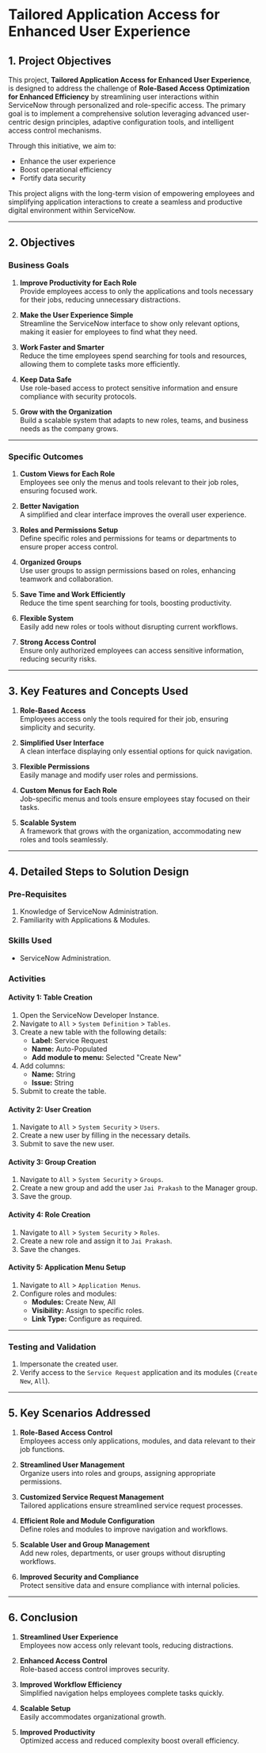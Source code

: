 # Tailored Application Access for Enhanced User Experience

## 1. Project Objectives
This project, **Tailored Application Access for Enhanced User Experience**, is designed to address the challenge of **Role-Based Access Optimization for Enhanced Efficiency** by streamlining user interactions within ServiceNow through personalized and role-specific access. The primary goal is to implement a comprehensive solution leveraging advanced user-centric design principles, adaptive configuration tools, and intelligent access control mechanisms.

Through this initiative, we aim to:
- Enhance the user experience
- Boost operational efficiency
- Fortify data security

This project aligns with the long-term vision of empowering employees and simplifying application interactions to create a seamless and productive digital environment within ServiceNow.

---

## 2. Objectives

### **Business Goals**
1. **Improve Productivity for Each Role**  
   Provide employees access to only the applications and tools necessary for their jobs, reducing unnecessary distractions.

2. **Make the User Experience Simple**  
   Streamline the ServiceNow interface to show only relevant options, making it easier for employees to find what they need.

3. **Work Faster and Smarter**  
   Reduce the time employees spend searching for tools and resources, allowing them to complete tasks more efficiently.

4. **Keep Data Safe**  
   Use role-based access to protect sensitive information and ensure compliance with security protocols.

5. **Grow with the Organization**  
   Build a scalable system that adapts to new roles, teams, and business needs as the company grows.

---

### **Specific Outcomes**
1. **Custom Views for Each Role**  
   Employees see only the menus and tools relevant to their job roles, ensuring focused work.

2. **Better Navigation**  
   A simplified and clear interface improves the overall user experience.

3. **Roles and Permissions Setup**  
   Define specific roles and permissions for teams or departments to ensure proper access control.

4. **Organized Groups**  
   Use user groups to assign permissions based on roles, enhancing teamwork and collaboration.

5. **Save Time and Work Efficiently**  
   Reduce the time spent searching for tools, boosting productivity.

6. **Flexible System**  
   Easily add new roles or tools without disrupting current workflows.

7. **Strong Access Control**  
   Ensure only authorized employees can access sensitive information, reducing security risks.

---

## 3. Key Features and Concepts Used

1. **Role-Based Access**  
   Employees access only the tools required for their job, ensuring simplicity and security.

2. **Simplified User Interface**  
   A clean interface displaying only essential options for quick navigation.

3. **Flexible Permissions**  
   Easily manage and modify user roles and permissions.

4. **Custom Menus for Each Role**  
   Job-specific menus and tools ensure employees stay focused on their tasks.

5. **Scalable System**  
   A framework that grows with the organization, accommodating new roles and tools seamlessly.

---

## 4. Detailed Steps to Solution Design

### **Pre-Requisites**
1. Knowledge of ServiceNow Administration.
2. Familiarity with Applications & Modules.

### **Skills Used**
- ServiceNow Administration.

### **Activities**

#### **Activity 1: Table Creation**
1. Open the ServiceNow Developer Instance.
2. Navigate to `All` > `System Definition` > `Tables`.
3. Create a new table with the following details:
   - **Label:** Service Request
   - **Name:** Auto-Populated
   - **Add module to menu:** Selected "Create New"
4. Add columns:
   - **Name:** String
   - **Issue:** String
5. Submit to create the table.

#### **Activity 2: User Creation**
1. Navigate to `All` > `System Security` > `Users`.
2. Create a new user by filling in the necessary details.
3. Submit to save the new user.

#### **Activity 3: Group Creation**
1. Navigate to `All` > `System Security` > `Groups`.
2. Create a new group and add the user `Jai Prakash` to the Manager group.
3. Save the group.

#### **Activity 4: Role Creation**
1. Navigate to `All` > `System Security` > `Roles`.
2. Create a new role and assign it to `Jai Prakash`.
3. Save the changes.

#### **Activity 5: Application Menu Setup**
1. Navigate to `All` > `Application Menus`.
2. Configure roles and modules:
   - **Modules:** Create New, All
   - **Visibility:** Assign to specific roles.
   - **Link Type:** Configure as required.

---

### **Testing and Validation**
1. Impersonate the created user.
2. Verify access to the `Service Request` application and its modules (`Create New`, `All`).

---

## 5. Key Scenarios Addressed

1. **Role-Based Access Control**  
   Employees access only applications, modules, and data relevant to their job functions.

2. **Streamlined User Management**  
   Organize users into roles and groups, assigning appropriate permissions.

3. **Customized Service Request Management**  
   Tailored applications ensure streamlined service request processes.

4. **Efficient Role and Module Configuration**  
   Define roles and modules to improve navigation and workflows.

5. **Scalable User and Group Management**  
   Add new roles, departments, or user groups without disrupting workflows.

6. **Improved Security and Compliance**  
   Protect sensitive data and ensure compliance with internal policies.

---

## 6. Conclusion

1. **Streamlined User Experience**  
   Employees now access only relevant tools, reducing distractions.

2. **Enhanced Access Control**  
   Role-based access control improves security.

3. **Improved Workflow Efficiency**  
   Simplified navigation helps employees complete tasks quickly.

4. **Scalable Setup**  
   Easily accommodates organizational growth.

5. **Improved Productivity**  
   Optimized access and reduced complexity boost overall efficiency.
